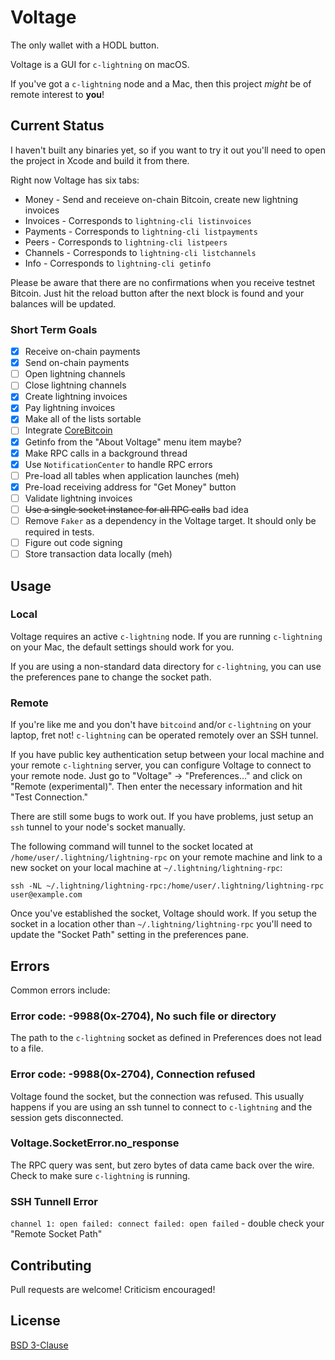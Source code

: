 # Voltage

The only wallet with a HODL button.

Voltage is a GUI for `c-lightning` on macOS.

If you've got a `c-lightning` node and a Mac, then this project *might* be of remote interest to **you**!

## Current Status

I haven't built any binaries yet, so if you want to try it out you'll need to open the project in Xcode and build it from there.

Right now Voltage has six tabs:

- Money - Send and receieve on-chain Bitcoin, create new lightning invoices
- Invoices - Corresponds to `lightning-cli listinvoices`
- Payments - Corresponds to `lightning-cli listpayments`
- Peers - Corresponds to `lightning-cli listpeers`
- Channels - Corresponds to `lightning-cli listchannels`
- Info - Corresponds to `lightning-cli getinfo`

Please be aware that there are no confirmations when you receive testnet Bitcoin. Just hit the reload button after the next block is found and your balances will be updated.

### Short Term Goals

- [X] Receive on-chain payments
- [X] Send on-chain payments
- [ ] Open lightning channels
- [ ] Close lightning channels
- [X] Create lightning invoices
- [X] Pay lightning invoices
- [X] Make all of the lists sortable
- [ ] Integrate [CoreBitcoin](https://github.com/oleganza/CoreBitcoin)
- [X] Getinfo from the "About Voltage" menu item maybe?
- [X] Make RPC calls in a background thread
- [X] Use `NotificationCenter` to handle RPC errors
- [ ] Pre-load all tables when application launches (meh)
- [X] Pre-load receiving address for "Get Money" button
- [ ] Validate lightning invoices
- [ ] ~~Use a single socket instance for all RPC calls~~ bad idea
- [ ] Remove `Faker` as a dependency in the Voltage target. It should only be required in tests.
- [ ] Figure out code signing
- [ ] Store transaction data locally (meh)

## Usage

### Local

Voltage requires an active `c-lightning` node. If you are running `c-lightning` on your Mac, the default settings should work for you.

If you are using a non-standard data directory for `c-lightning`, you can use the preferences pane to change the socket path.

### Remote

If you're like me and you don't have  `bitcoind` and/or `c-lightning` on your laptop, fret not! `c-lightning` can be operated remotely over an SSH tunnel.

If you have public key authentication setup between your local machine and your remote `c-lightning` server, you can configure Voltage to connect to your remote node. Just go to "Voltage" -> "Preferences..." and click on "Remote (experimental)". Then enter the necessary information and hit "Test Connection."

There are still some bugs to work out. If you have problems, just setup an `ssh` tunnel to your node's socket manually.

The following command will tunnel to the socket located at `/home/user/.lightning/lightning-rpc` on your remote machine and link to a new socket on your local machine at `~/.lightning/lightning-rpc`:

    ssh -NL ~/.lightning/lightning-rpc:/home/user/.lightning/lightning-rpc user@example.com

Once you've established the socket, Voltage should work. If you setup the socket in a location other than `~/.lightning/lightning-rpc` you'll need to update the "Socket Path" setting in the preferences pane.

## Errors

Common errors include:

### Error code: -9988(0x-2704), No such file or directory

The path to the `c-lightning` socket as defined in Preferences does not lead to a file.

### Error code: -9988(0x-2704), Connection refused

Voltage found the socket, but the connection was refused. This usually happens if you are using an ssh tunnel to connect to `c-lightning` and the session gets disconnected.

### Voltage.SocketError.no_response

The RPC query was sent, but zero bytes of data came back over the wire. Check to make sure `c-lightning` is running.

### SSH Tunnell Error

`channel 1: open failed: connect failed: open failed` - double check your "Remote Socket Path"

## Contributing

Pull requests are welcome! Criticism encouraged!

## License

[BSD 3-Clause](LICENSE.md)
